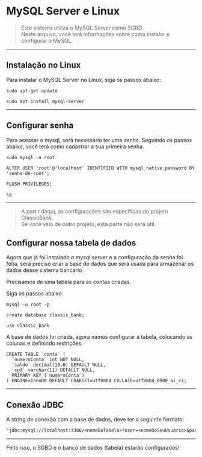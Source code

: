# MySQL Server e Linux

> Este sistema utiliza o MySQL Server como SGBD<br>
> Neste arquivo, você terá informações sobre como instalar e configurar o MySQL.


---
## Instalação no Linux

Para instalar o MySQL Server no Linux, siga os passos abaixo:

```shell
sudo apt-get update
```

```shell
sudo apt install mysql-server
```


---
## Configurar senha

Para acessar o mysql, será necessário ter uma senha.
Seguindo os passos abaixo, você terá como cadastrar a sua primeira senha.

```shell
sudo mysql -u root
```

```shell
ALTER USER 'root'@'localhost' IDENTIFIED WITH mysql_native_password BY 'senha-de-root';
```

```shell
FLUSH PRIVILEGES;
```

```shell
\q
```


---

> A partir daqui, as configurações são específicas do projeto ClassicBank.<br>
> Se você veio de outro projeto, esta parte não será útil.

## Configurar nossa tabela de dados

Agora que já foi instalado o mysql server e a configuração da senha foi feita,
será preciso criar a base de dados que será usada para armazenar os dados desse sistema bancário.

Precisamos de uma tabela para as contas criadas.

Siga os passos abaixo:

```shell
mysql -u root -p

create database classic_bank;

use classic_bank
```

A base de dados foi criada, agora vamos
configurar a tabela, colocando as colunas e definindo restrições.

```shell
CREATE TABLE `conta` (
  `numeroConta` int NOT NULL,
  `saldo` decimal(10,0) DEFAULT NULL,
  `cpf` varchar(11) DEFAULT NULL,
  PRIMARY KEY (`numeroConta`)
) ENGINE=InnoDB DEFAULT CHARSET=utf8mb4 COLLATE=utf8mb4_0900_ai_ci;
```


---
## Conexão JDBC

A string de conexão com a base de dados, deve ter o seguinte formato:

```txt
"jdbc:mysql://localhost:3306/<nomeDaTabela>?user=<nomeDoSeuUsuário>&password=<suaSenhaDoBancoDeDados>”
```


---
Feito isso, o SGBD e o banco de dados (tabela) estarão configurados!
